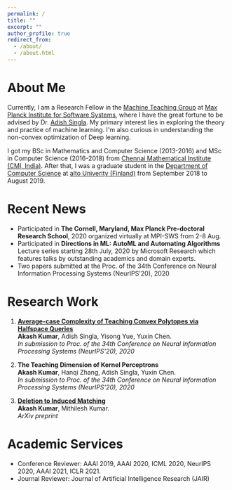 ```yaml
---
permalink: /
title: ""
excerpt: ""
author_profile: true
redirect_from: 
  - /about/
  - /about.html
---
```


# About Me
Currently, I am a Research Fellow in the [Machine Teaching Group](https://machineteaching.mpi-sws.org/adishsingla.html) at [Max Planck Institute for Software Systems](https://www.mpi-sws.org/), where I have the great fortune to be advised by Dr. [Adish Singla](https://machineteaching.mpi-sws.org/adishsingla.html). My primary interest lies in exploring the theory and practice of machine learning. I'm also curious in understanding the non-convex optimization of Deep learning.<br>

I got my BSc in Mathematics and Computer Science (2013-2016) and MSc in Computer Science (2016-2018) from [Chennai Mathematical Institute (CMI, India)](https://www.cmi.ac.in/).
After that, I was a graduate student in the [Department of Computer Science](https://www.aalto.fi/en/department-of-computer-science) at [alto Univerity (Finland)](https://www.aalto.fi/en) from September 2018 to August 2019.


# Recent News
* Participated in **The Cornell, Maryland, Max Planck Pre-doctoral Research School**, 2020 organized virtually at MPI-SWS from 2-8 Aug.
* Participated in **Directions in ML: AutoML and Automating Algorithms** Lecture series starting 28th July, 2020 by Microsoft Research which features talks by outstanding academics and domain experts.
* Two papers submitted at the Proc. of the 34th Conference on Neural Information Processing Systems (NeurIPS'20), 2020

# Research Work
1. <b>[Average-case Complexity of Teaching Convex Polytopes via Halfspace Queries](https://arxiv.org/abs/2006.14677) </b> <br>
**Akash Kumar**, Adish Singla, Yisong Yue, Yuxin Chen.<br>
<i>In submission to Proc. of the 34th Conference on Neural Information Processing Systems (NeurIPS'20), 2020
</i>

2. <b>The Teaching Dimension of Kernel Perceptrons  </b> <br>
**Akash Kumar**, Hanqi Zhang, Adish Singla, Yuxin Chen.<br>
<i>In submission to Proc. of the 34th Conference on Neural Information Processing Systems (NeurIPS'20), 2020
</i>

3. <b> [Deletion to Induced Matching](https://arxiv.org/abs/2008.09660) </b> <br>
**Akash Kumar**, Mithilesh Kumar.<br>
<i> ArXiv preprint </i>


# Academic Services
* Conference Reviewer: AAAI 2019, AAAI 2020, ICML 2020, NeurIPS 2020, AAAI 2021, ICLR 2021.
* Journal Reviewer: Journal of Artificial Intelligence Research (JAIR)
